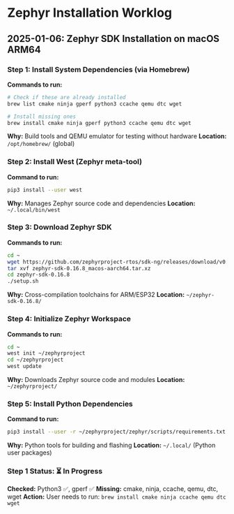 # Zephyr Installation Worklog

## 2025-01-06: Zephyr SDK Installation on macOS ARM64

### Step 1: Install System Dependencies (via Homebrew)
**Commands to run:**
```bash
# Check if these are already installed
brew list cmake ninja gperf python3 ccache qemu dtc wget

# Install missing ones
brew install cmake ninja gperf python3 ccache qemu dtc wget
```
**Why:** Build tools and QEMU emulator for testing without hardware
**Location:** `/opt/homebrew/` (global)

### Step 2: Install West (Zephyr meta-tool)
**Command to run:**
```bash
pip3 install --user west
```
**Why:** Manages Zephyr source code and dependencies
**Location:** `~/.local/bin/west`

### Step 3: Download Zephyr SDK
**Commands to run:**
```bash
cd ~
wget https://github.com/zephyrproject-rtos/sdk-ng/releases/download/v0.16.8/zephyr-sdk-0.16.8_macos-aarch64.tar.xz
tar xvf zephyr-sdk-0.16.8_macos-aarch64.tar.xz
cd zephyr-sdk-0.16.8
./setup.sh
```
**Why:** Cross-compilation toolchains for ARM/ESP32
**Location:** `~/zephyr-sdk-0.16.8/`

### Step 4: Initialize Zephyr Workspace
**Commands to run:**
```bash
cd ~
west init ~/zephyrproject
cd ~/zephyrproject
west update
```
**Why:** Downloads Zephyr source code and modules
**Location:** `~/zephyrproject/`

### Step 5: Install Python Dependencies
**Command to run:**
```bash
pip3 install --user -r ~/zephyrproject/zephyr/scripts/requirements.txt
```
**Why:** Python tools for building and flashing
**Location:** `~/.local/` (Python user packages)

### Step 1 Status: ⏳ In Progress

**Checked:** Python3 ✅, gperf ✅
**Missing:** cmake, ninja, ccache, qemu, dtc, wget
**Action:** User needs to run: `brew install cmake ninja ccache qemu dtc wget`